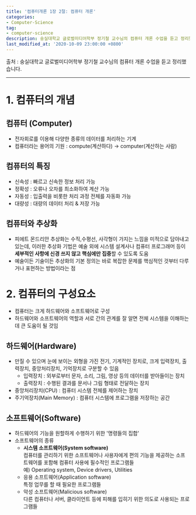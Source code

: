 ```yaml
---
title: '컴퓨터개론 1장 2절: 컴퓨터 개론'
categories:
- Computer-Science
tag:
- computer-science
description: 숭실대학교 글로벌미디어학부 정기철 교수님의 컴퓨터 개론 수업을 듣고 정리했습니다.
last_modified_at: '2020-10-09 23:00:00 +0800'
---
```


출처 : 숭실대학교 글로벌미디어학부 정기철 교수님의 컴퓨터 개론 수업을 듣고 정리했습니다.

---
# 1. 컴퓨터의 개념

## 컴퓨터 (Computer)
- 전자회로를 이용해 다양한 종류의 데이터를 처리하는 기계
- 컴퓨터라는 용어의 기원 : compute(계산하다) -> computer(계산하는 사람)

## 컴퓨터의 특징
- 신속성 : 빠르고 신속한 정보 처리 가능
- 정확성 : 오류나 오차를 최소화하여 계산 가능
- 자동성 : 입출력을 비롯한 처리 과정 전체를 자동화 가능
- 대량성 : 대량의 데이터 처리 & 저장 가능

## 컴퓨터와 추상화
- 피에트 몬드리안 추상화는 수직,수평선, 사각형이 가지는 느낌을 미적으로 담아내고 있는데, 이러한 추상화 기법은 예술 외에 시스템 설계사나 컴퓨터 프로그래머 등이 **세부적인 사항에 신경 쓰지 않고 핵심에만 집중**할 수 있도록 도움
- 예술이든 기술이든 추상화의 기본 정의는 바로 복잡한 문제를 핵심적인 것부터 다루거나 표현하는 방법이라는 점

# 2. 컴퓨터의 구성요소
- 컴퓨터는 크게 하드웨어와 소프트웨어로 구성
- 하드웨어와 소프트웨어의 역할과 서로 간의 관계를 잘 알면 전체 시스템을 이해하는 데 큰 도움이 될 것임

## 하드웨어(Hardware)
- 만질 수 있으며 눈에 보이는 외형을 가진 전기, 기계적인 장치로, 크게 입력장치, 출력장치, 중앙처리장치, 기억장치로 구분할 수 있음
  - 입력장치 : 외부로부터 문자, 소리, 그림, 영상 등의 데이터를 받아들이는 장치
  - 출력장치 : 수행된 결과를 문서나 그림 형태로 전달하는 장치
- 중앙처리장치(CPU) : 컴퓨터 시스템 전체를 제어하는 장치
- 주기억장치(Main Memory) : 컴퓨터 시스템에 프로그램을 저장하는 공간

## 소프트웨어(Software)
- 하드웨어의 기능을 원할하게 수행하기 위한 '명령들의 집합'
- 소프트웨어의 종류
  - **시스템 소프트웨어(System software)**  
    컴퓨터를 관리하기 위한 소프트웨어나 사용자에게 편의 기능을 제공하는 소프트웨어를 포함해 컴퓨터 사용에 필수적인 프로그램들  
    예) Operating system, Device drivers, Utilities
  - 응용 소프트웨어(Application software)  
    특정 업무를 할 때 필요한 프로그램들
  - 악성 소프트웨어(Malicious software)  
    다른 컴퓨터나 서버, 클라이언트 등에 피해를 입히기 위한 의도로 사용되는 프로그램들